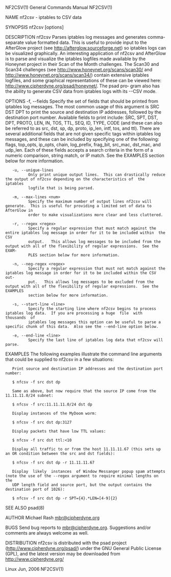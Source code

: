 NF2CSV(1)                                                     General Commands Manual                                                    NF2CSV(1)

NAME
       nf2csv - iptables to CSV data

SYNOPSIS
       nf2csv [options]

DESCRIPTION
       nf2csv  Parses  iptables  log messages and generates comma-separate value formatted data.  This is useful to provide input to the AfterGlow
       project (see http://afterglow.sourceforge.net) so iptables logs can be visualized graphically.  An interesting application  of  nf2csv  and
       AfterGlow  is  to  parse  and visualize the iptables logfiles made available by the Honeynet project in their Scan of the Month challenges.
       The Scan30 and Scan34 challenges (see http://www.honeynet.org/scans/scan30/ and  http://www.honeynet.org/scans/scan34/)  contain  extensive
       iptables logfiles, and some graphical representations of these can be viewed here: http://www.cipherdyne.org/psad/honeynet/.  The psad pro‐
       gram also has the ability to generate CSV data from iptables logs with its --CSV mode.

OPTIONS
       -f, --fields <tokens>
              Specify the set of fields that should be printed from iptables log messages. The most common usage of this argument is SRC  DST  DPT
              to  print the source and destination IP addresses, followed by the destination port number.  Available fields to print include: SRC,
              SPT, DST, DPT, PROTO, LEN, IN, TOS, TTL, SEQ, ID, TYPE, CODE (and these can also be referred to as src, dst, sp, dp, proto,  ip_len,
              intf,  tos,  and ttl).  There are several additional fields that are not given specific tags within iptables log messages, and these
              can be included by specifying one of the following: flags, top_opts, ip_opts, chain, log_prefix,  frag_bit,  src_mac,  dst_mac,  and
              udp_len.   Each  of  these fields accepts a search criteria in the form of a numeric comparison, string match, or IP match.  See the
              EXAMPLES section below for more information.

       -u, --unique-lines
              Only print unique output lines.  This can drastically reduce the output of nf2csv depending on the characteristics of  the  iptables
              logfile that is being parsed.

       -m, --max-lines <num>
              Specify the maximum number of output lines nf2csv will generate.  This is useful for providing a limited set of data to AfterGlow in
              order to make visualizations more clear and less cluttered.

       -r, --regex <regex>
              Specify a regular expression that must match against the entire iptables log message in order for it to be included within  the  CSV
              output.   This allows log messages to be included from the output with all of the flexibility of regular expressions.  See the EXAM‐
              PLES section below for more information.

       -n, --neg-regex <regex>
              Specify a regular expression that must not match against the iptables log message in order for it to be included within the CSV out‐
              put.   This allows log messages to be excluded from the output with all of the flexibility of regular expressions.  See the EXAMPLES
              section below for more information.

       -s, --start-line <line>
              Specify the starting line where nf2csv begins to process iptables log data.  If you are processing a huge  file  with  thousands  of
              iptables log messages this option can be useful to parse a specific chunk of this data.  Also see the --end-line option below.

       -e, --end-line <line>
              Specify the last line of iptables log data that nf2csv will parse.

EXAMPLES
       The following examples illustrate the command line arguments that could be supplied to nf2csv in a few situations:

       Print source and destination IP addresses and the destination port number:

       $ nfcsv -f src dst dp

       Same as above, but now require that the source IP come from the 11.11.11.0/24 subnet:

       $ nfcsv -f src:11.11.11.0/24 dst dp

       Display instances of the MyDoom worm:

       $ nfcsv -f src dst dp:3127

       Display packets that have low TTL values:

       $ nfcsv -f src dst ttl:<10

       Display all traffic to or from the host 11.11.11.67 (this sets up an OR condition between the src and dst fields):

       $ nfcsv -f src dst dp -r 11.11.11.67

       Display  likely  instances  of Window Messanger popup spam attempts (note the use of the --regex argument to require minimal lengths on the
       UDP length field and source port, but the output contains the destination port of 1026):

       $ nfcsv -f src dst dp -r SPT={4}.*LEN=[4-9]{2}

SEE ALSO
       psad(8)

AUTHOR
       Michael Rash <mbr@cipherdyne.org>

BUGS
       Send bug reports to mbr@cipherdyne.org.  Suggestions and/or comments are always welcome as well.

DISTRIBUTION
       nf2csv is distributed with the psad project (http://www.cipherdyne.org/psad/) under the GNU General Public License (GPL),  and  the  latest
       version may be downloaded from http://www.cipherdyne.org/

Linux                                                                Jun, 2006                                                           NF2CSV(1)
